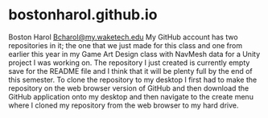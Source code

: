 # bostonharol.github.io
Boston Harol Bcharol@my.waketech.edu
My GitHub account has two repositories in it; the one that we just made for this class and one from earlier this year in my Game Art Design class with NavMesh data for a Unity project I was working on.
The repository I just created is currently empty save for the README file and I think that it will be plenty full by the end of this semester.
To clone the repository to my desktop I first had to make the repository on the web browser version of GitHub and then download the GitHub application onto my desktop and then navigate to the create menu where I cloned my repository from the web browser to my hard drive.